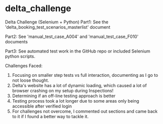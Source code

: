 # delta_challenge
Delta Challenge (Selenium + Python)
Part1: See the 'delta_booking_test_scenarios_masterlist' document

Part2: See 'manual_test_case_A004' and 'manual_test_case_F010' documents

Part3: See automated test work in the GitHub repo or included Selenium python scripts.

Challenges Faced:
1. Focusing on smaller step tests vs full interaction, documenting as I go to not loose thought.
2. Delta's website has a lot of dynamic loading, which caused a lot of browser crashing on my setup during Inspections!
3. Determining if an off-line testing approach is better
4. Testing process took a lot longer due to some areas only being accessible after verified login
5. For challenges not overcome, I commented out sections and came back to it if I found a better way to tackle it.




